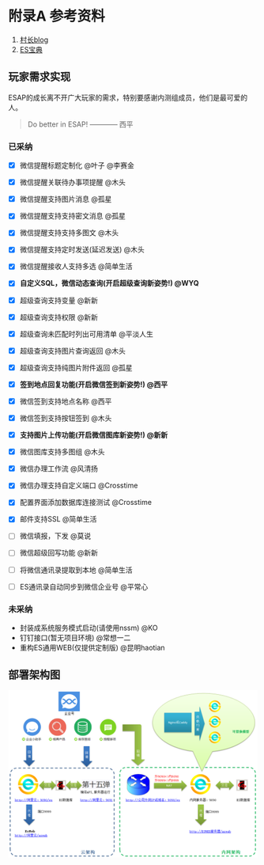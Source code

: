 # 附录A 参考资料

1. [村长blog](http://iesap.net)
2. [ES宝典](https://esbook.erp8.net)

## 玩家需求实现
ESAP的成长离不开广大玩家的需求，特别要感谢内测组成员，他们是最可爱的人。

> Do better in ESAP! ———— 西平

### 已采纳
- [x] 微信提醒标题定制化 @叶子 @李赛金
- [x] 微信提醒关联待办事项提醒 @木头
- [x] 微信提醒支持图片消息 @孤星
- [x] 微信提醒支持支持密文消息 @孤星
- [x] 微信提醒支持支持多图文 @木头
- [x] 微信提醒支持定时发送(延迟发送) @木头
- [x] 微信提醒接收人支持多选 @简单生活

- [x] **自定义SQL，微信动态查询(开启超级查询新姿势!) @WYQ**
- [x] 超级查询支持变量 @新新
- [x] 超级查询支持权限 @新新
- [x] 超级查询未匹配时列出可用清单 @平淡人生
- [x] 超级查询支持图片查询返回 @木头
- [x] 超级查询支持纯图片附件返回 @孤星

- [x] **签到地点回复功能(开启微信签到新姿势!) @西平**
- [x] 微信签到支持地点名称 @西平
- [x] 微信签到支持按钮签到 @木头

- [x] **支持图片上传功能(开启微信图库新姿势!) @新新**
- [x] 微信图库支持多图组 @木头

- [x] 微信办理工作流 @风清扬
- [x] 微信办理支持自定义端口 @Crosstime
- [x] 配置界面添加数据库连接测试 @Crosstime
- [x] 邮件支持SSL @简单生活

- [ ] 微信填报，下发 @莫说
- [ ] 微信超级回写功能 @新新
- [ ] 将微信通讯录提取到本地 @简单生活
- [ ] ES通讯录自动同步到微信企业号 @平常心

### 未采纳
- 封装成系统服务模式启动(请使用nssm) @KO 
- 钉钉接口(暂无项目环境) @常想一二
- 重构ES通用WEB(仅提供定制版) @昆明haotian


## 部署架构图

![](./img/8.12.png)